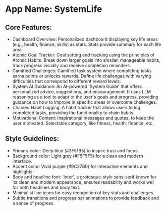 # **App Name**: SystemLife

## Core Features:

- Dashboard Overview: Personalized dashboard displaying key life areas (e.g., health, finance, skills) as stats. Stats provide summary for each life area.
- Atomic Goal Tracker: Goal setting and tracking using the principles of Atomic Habits. Break down larger goals into smaller, manageable habits, track progress visually and receive completion reminders.
- Gamified Challenges: Gamified task system where completing tasks earns points or unlocks rewards. Define life challenges with varying difficulties that correspond to different reward levels.
- System AI Guidance: An AI-powered 'System Guide' that offers personalized advice, suggestions, and encouragement. It uses LLM reasoning as a tool to adapt to the user's goals and progress, providing guidance on how to improve in specific areas or overcome challenges.
- Chained Habit Logging: A habit tracker that allows users to log completed tasks, providing the functionality to chain habits.
- Motivational Content: Inspirational messages and quotes, to keep the user motivated. Selectable category, like fitness, health, finance, etc.

## Style Guidelines:

- Primary color: Deep blue (#3F51B5) to inspire trust and focus.
- Background color: Light grey (#F5F5F5) for a clean and modern interface.
- Accent color: Vivid purple (#9C27B0) for interactive elements and highlights.
- Body and headline font: 'Inter', a grotesque-style sans-serif known for its clean and modern appearance, ensures readability and works well for both headlines and body text.
- Minimalist line icons for easy recognition of key stats and challenges.
- Subtle transitions and progress bar animations to provide feedback and a sense of progress.